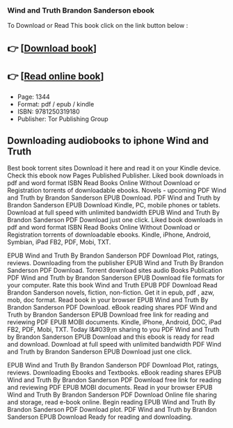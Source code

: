 ### Wind and Truth Brandon Sanderson ebook

To Download or Read This book click on the link button below :

## 👉  [**[Download book](http://get-pdfs.com/download.php?group=book&from=github.com&id=717079&lnk=1081 "Download book")**]

## 👉  [**[Read online book](http://get-pdfs.com/download.php?group=book&from=github.com&id=717079&lnk=1081 "Read online book")**]


* Page: 1344
* Format: pdf / epub / kindle
* ISBN: 9781250319180
* Publisher: Tor Publishing Group



## Downloading audiobooks to iphone Wind and Truth


Best book torrent sites Download it here and read it on your Kindle device. Check this ebook now Pages Published Publisher. Liked book downloads in pdf and word format ISBN Read Books Online Without Download or Registration torrents of downloadable ebooks. Novels - upcoming PDF Wind and Truth by Brandon Sanderson EPUB Download. PDF Wind and Truth by Brandon Sanderson EPUB Download Kindle, PC, mobile phones or tablets. Download at full speed with unlimited bandwidth EPUB Wind and Truth By Brandon Sanderson PDF Download just one click. Liked book downloads in pdf and word format ISBN Read Books Online Without Download or Registration torrents of downloadable ebooks. Kindle, iPhone, Android, Symbian, iPad FB2, PDF, Mobi, TXT.

EPUB Wind and Truth By Brandon Sanderson PDF Download Plot, ratings, reviews. Downloading from the publisher EPUB Wind and Truth By Brandon Sanderson PDF Download. Torrent download sites audio Books Publication PDF Wind and Truth by Brandon Sanderson EPUB Download file formats for your computer. Rate this book Wind and Truth EPUB PDF Download Read Brandon Sanderson novels, fiction, non-fiction. Get it in epub, pdf , azw, mob, doc format. Read book in your browser EPUB Wind and Truth By Brandon Sanderson PDF Download. eBook reading shares PDF Wind and Truth by Brandon Sanderson EPUB Download free link for reading and reviewing PDF EPUB MOBI documents. Kindle, iPhone, Android, DOC, iPad FB2, PDF, Mobi, TXT. Today I&amp;#039;m sharing to you PDF Wind and Truth by Brandon Sanderson EPUB Download and this ebook is ready for read and download. Download at full speed with unlimited bandwidth PDF Wind and Truth by Brandon Sanderson EPUB Download just one click.

EPUB Wind and Truth By Brandon Sanderson PDF Download Plot, ratings, reviews. Downloading Ebooks and Textbooks. eBook reading shares EPUB Wind and Truth By Brandon Sanderson PDF Download free link for reading and reviewing PDF EPUB MOBI documents. Read in your browser EPUB Wind and Truth By Brandon Sanderson PDF Download Online file sharing and storage, read e-book online. Begin reading EPUB Wind and Truth By Brandon Sanderson PDF Download plot. PDF Wind and Truth by Brandon Sanderson EPUB Download Ready for reading and downloading.





